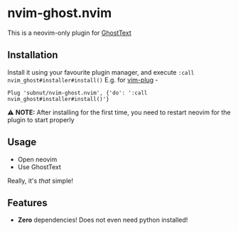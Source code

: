 # nvim-ghost.nvim
This is a neovim-only plugin for [GhostText](https://github.com/GhostText/GhostText)

## Installation
Install it using your favourite plugin manager, and execute `:call nvim_ghost#installer#install()`
E.g. for [vim-plug](https://github.com/junegunn/vim-plug) -
```vim
Plug 'subnut/nvim-ghost.nvim', {'do': ':call nvim_ghost#installer#install()'}
```

:warning: **NOTE:** After installing for the first time, you need to restart neovim for the plugin to start properly

## Usage

- Open neovim
- Use GhostText

Really, it's _that_ simple!

## Features

- **Zero** dependencies! Does not even need python installed!
